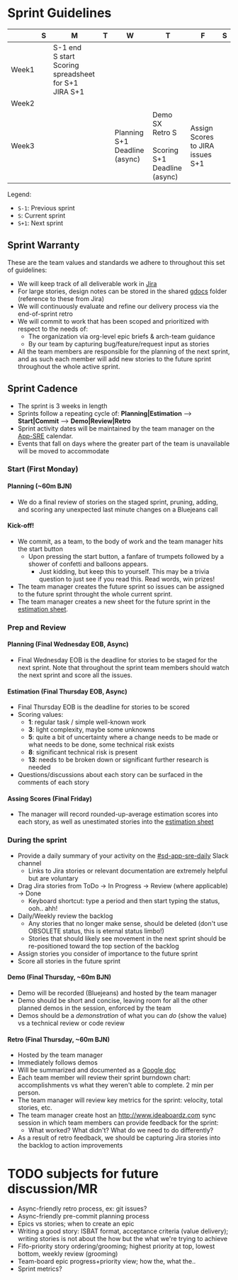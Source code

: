 # Sprint Guidelines

|       | S | M                                                             | T | W                             | T                                                      | F                                | S |
|-------|---|---------------------------------------------------------------|---|-------------------------------|--------------------------------------------------------|----------------------------------|---|
| Week1 |   | S-1 end<br>S start<br>Scoring spreadsheet for S+1<br>JIRA S+1 |   |                               |                                                        |                                  |   |
| Week2 |   |                                                               |   |                               |                                                        |                                  |   |
| Week3 |   |                                                               |   | Planning S+1 Deadline (async) | Demo SX<br>Retro S<br><br>Scoring S+1 Deadline (async) | Assign Scores to JIRA issues S+1 |   |

Legend:

- `S-1`: Previous sprint
- `S`: Current sprint
- `S+1`: Next sprint

## Sprint Warranty

These are the team values and standards we adhere to throughout this set of guidelines:

- We will keep track of all deliverable work in [Jira](https://jira.coreos.com)
- For large stories, design notes can be stored in the shared [gdocs](https://drive.google.com/drive/u/1/folders/186ExLmi--buOzMLaiUnCkzzRYfwX_y9L) folder (reference to these from Jira)
- We will continuously evaluate and refine our delivery process via the end-of-sprint retro
- We will commit to work that has been scoped and prioritized with respect to the needs of:
  - The organization via org-level epic briefs & arch-team guidance
  - By our team by capturing bug/feature/request input as stories
- All the team members are responsible for the planning of the next sprint, and as such each member will add new stories to the future sprint throughout the whole active sprint.

## Sprint Cadence

- The sprint is 3 weeks in length
- Sprints follow a repeating cycle of: **Planning|Estimation** --> **Start|Commit** -->  **Demo|Review|Retro**
- Sprint activity dates will be maintained by the team manager on the [App-SRE](https://calendar.google.com/calendar/embed?src=redhat.com_0pjkkmnhjs9e4b0h09st36rspc%40group.calendar.google.com) calendar.
- Events that fall on days where the greater part of the team is unavailable will be moved to accommodate

### Start (First Monday)

#### Planning (~60m BJN)

- We do a final review of stories on the staged sprint, pruning, adding, and scoring any unexpected last minute changes on a Bluejeans call

#### Kick-off!

- We commit, as a team, to the body of work and the team manager hits the start button
  - Upon pressing the start button, a fanfare of trumpets followed by a shower of confetti and balloons appears.
    - Just kidding, but keep this to yourself. This may be a trivia question to just see if you read this. Read words, win prizes!
- The team manager creates the future sprint so issues can be assigned to the future sprint throught the whole current sprint.
- The team manager creates a new sheet for the future sprint in the [estimation sheet](https://docs.google.com/spreadsheets/d/1FEsF60JY-advVvqe9CNCN7NlncR-ExnZeC9c-7V3Gq8/edit?usp=sharing).

### Prep and Review

#### Planning (Final Wednesday EOB, Async)

- Final Wednesday EOB is the deadline for stories to be staged for the next sprint. Note that throughout the sprint team members should watch the next sprint and score all the issues.

#### Estimation (Final Thursday EOB, Async)

- Final Thursday EOB is the deadline for stories to be scored
- Scoring values:
  - **1**: regular task / simple well-known work
  - **3**: light complexity, maybe some unknowns
  - **5**: quite a bit of uncertainty where a change needs to be made or what needs to be done, some technical risk exists
  - **8**: significant technical risk is present
  - **13**: needs to be broken down or significant further research is needed
- Questions/discussions about each story can be surfaced in the comments of each story

#### Assing Scores (Final Friday)

- The manager will record rounded-up-average estimation scores into each story, as well as unestimated stories into the [estimation sheet](https://docs.google.com/spreadsheets/d/1FEsF60JY-advVvqe9CNCN7NlncR-ExnZeC9c-7V3Gq8/edit?usp=sharing)

### During the sprint

- Provide a daily summary of your activity on the [#sd-app-sre-daily](https://coreos.slack.com/messages/sd-app-sre-daily) Slack channel
  - Links to Jira stories or relevant documentation are extremely helpful but are voluntary
- Drag Jira stories from ToDo -> In Progress -> Review (where applicable) -> Done
  - Keyboard shortcut: type a period and then start typing the status, ooh.. ahh!
- Daily/Weekly review the backlog
  - Any stories that no longer make sense, should be deleted (don't use OBSOLETE status, this is eternal status limbo!)
  - Stories that should likely see movement in the next sprint should be re-positioned toward the top section of the backlog
- Assign stories you consider of importance to the future sprint
- Score all stories in the future sprint

#### Demo (Final Thursday, ~60m BJN)

- Demo will be recorded (Bluejeans) and hosted by the team manager
- Demo should be short and concise, leaving room for all the other planned demos in the session, enforced by the team
- Demos should be a *demonstration* of what you can *do* (show the value) vs a technical review or code review

#### Retro (Final Thursday, ~60m BJN)

- Hosted by the team manager
- Immediately follows demos
- Will be summarized and documented as a [Google doc](https://docs.google.com/document/d/1LFwp5KDmwVKzi3Ht8aMjL5jQr-aSS-J3ivkzjLtM44w/edit?usp=sharing)
- Each team member will review their sprint burndown chart: accomplishments vs what they weren't able to complete. 2 min per person.
- The team manager will review key metrics for the sprint: velocity, total stories, etc.
- The team manager create host an http://www.ideaboardz.com sync session in which team members can provide feedback for the sprint:
  - What worked? What didn't? What do we need to do differently?
- As a result of retro feedback, we should be capturing Jira stories into the backlog to action improvements

# TODO subjects for future discussion/MR

- Async-friendly retro process, ex: git issues?
- Async-friendly pre-commit planning process
- Epics vs stories; when to create an epic
- Writing a good story: ISBAT format, acceptance criteria (value delivery); writing stories is not about the how but the what we're trying to achieve
- Fifo-priority story ordering/grooming; highest priority at top, lowest bottom, weekly review (grooming)
- Team-board epic progress+priority view; how the, what the..
- Sprint metrics?
